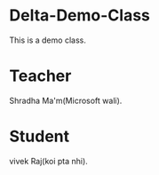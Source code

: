 # Delta-Demo-Class
This is a demo class.


# Teacher
Shradha Ma'm(Microsoft wali).

# Student
vivek Raj(koi pta nhi).


